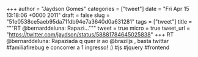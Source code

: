 
+++
author = "Jaydson Gomes"
categories = ["tweet"]
date = "Fri Apr 15 13:18:06 +0000 2011"
draft = false
slug = "51e0538ce5aeb95da71fdb94e7a3640d0a631281"
tags = ["tweet"]
title = """RT @bernarddeluna: Rapazi..."""
tweet = true
micro = true
tweet_url = "https://twitter.com/jaydson/status/58881784645025838"
+++
RT @bernarddeluna: Rapaziada q quer ir ao @braziljs , basta twittar #familiafirebug e concorrer a 1 ingresso! :) #js #jquery #frontend
